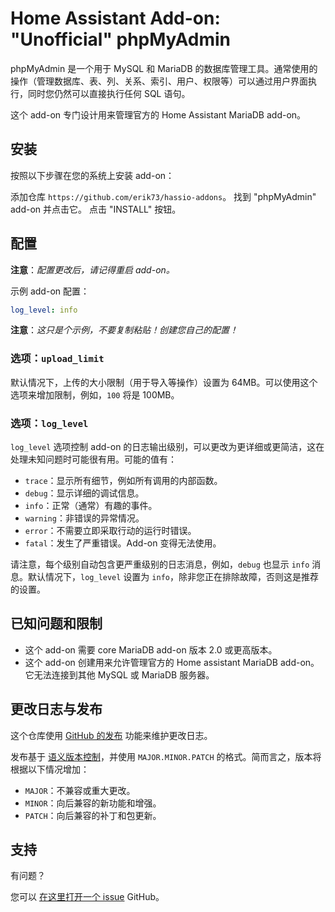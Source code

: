 # Home Assistant Add-on: "Unofficial" phpMyAdmin

phpMyAdmin 是一个用于 MySQL 和 MariaDB 的数据库管理工具。通常使用的操作（管理数据库、表、列、关系、索引、用户、权限等）可以通过用户界面执行，同时您仍然可以直接执行任何 SQL 语句。

这个 add-on 专门设计用来管理官方的 Home Assistant MariaDB add-on。

## 安装

按照以下步骤在您的系统上安装 add-on：

添加仓库 `https://github.com/erik73/hassio-addons`。
找到 "phpMyAdmin" add-on 并点击它。
点击 "INSTALL" 按钮。

## 配置

**注意**：_配置更改后，请记得重启 add-on。_

示例 add-on 配置：

```yaml
log_level: info
```

**注意**：_这只是个示例，不要复制粘贴！创建您自己的配置！_

### 选项：`upload_limit`

默认情况下，上传的大小限制（用于导入等操作）设置为 64MB。可以使用这个选项来增加限制，例如，`100` 将是 100MB。

### 选项：`log_level`

`log_level` 选项控制 add-on 的日志输出级别，可以更改为更详细或更简洁，这在处理未知问题时可能很有用。可能的值有：

- `trace`：显示所有细节，例如所有调用的内部函数。
- `debug`：显示详细的调试信息。
- `info`：正常（通常）有趣的事件。
- `warning`：非错误的异常情况。
- `error`：不需要立即采取行动的运行时错误。
- `fatal`：发生了严重错误。Add-on 变得无法使用。

请注意，每个级别自动包含更严重级别的日志消息，例如，`debug` 也显示 `info` 消息。默认情况下，`log_level` 设置为 `info`，除非您正在排除故障，否则这是推荐的设置。

## 已知问题和限制

- 这个 add-on 需要 core MariaDB add-on 版本 2.0 或更高版本。
- 这个 add-on 创建用来允许管理官方的 Home assistant MariaDB add-on。它无法连接到其他 MySQL 或 MariaDB 服务器。

## 更改日志与发布

这个仓库使用 [GitHub 的发布][releases] 功能来维护更改日志。

发布基于 [语义版本控制][semver]，并使用 `MAJOR.MINOR.PATCH` 的格式。简而言之，版本将根据以下情况增加：

- `MAJOR`：不兼容或重大更改。
- `MINOR`：向后兼容的新功能和增强。
- `PATCH`：向后兼容的补丁和包更新。

## 支持

有问题？

您可以 [在这里打开一个 issue][issue] GitHub。

[addon-badge]: https://my.home-assistant.io/badges/supervisor_addon.svg
[addon]: https://my.home-assistant.io/redirect/supervisor_addon/?addon=a0d7b954_phpmyadmin&repository_url=https%3A%2F%2Fgithub.com%2Ferik73%2Frepository
[contributors]: https://github.com/erik73/addon-phpmyadmin/graphs/contributors
[discord-ha]: https://discord.gg/c5DvZ4e
[discord]: https://discord.me/hassioaddons
[forum]: https://community.home-assistant.io/t/home-assistant-community-add-on-phpmyadmin/171729?u=frenck
[frenck]: https://github.com/frenck
[issue]: https://github.com/erik73/addon-phpmyadmin/issues
[reddit]: https://reddit.com/r/homeassistant
[releases]: https://github.com/erik73/addon-phpmyadmin/releases
[semver]: https://semver.org/spec/v2.0.0.html